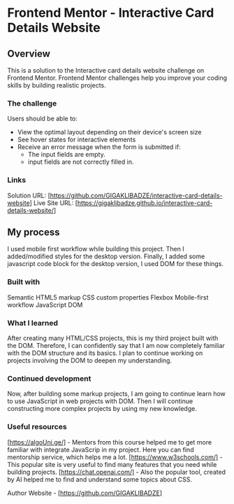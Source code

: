 # Frontend Mentor - Interactive Card Details Website

## Overview

This is a solution to the Interactive card details website challenge on Frontend Mentor. Frontend Mentor challenges help you improve your coding skills by building realistic projects.

### The challenge

Users should be able to:

- View the optimal layout depending on their device's screen size
- See hover states for interactive elements
- Receive an error message when the form is submitted if:
  - The input fields are empty.
  - input fields are not correctly filled in.

### Links

Solution URL: [https://github.com/GIGAKLIBADZE/interactive-card-details-website]
Live Site URL: [https://gigaklibadze.github.io/interactive-card-details-website/]

## My process

I used mobile first workflow while building this project. Then I added/modified styles for the desktop version. Finally, I added some javascript code block for the desktop version, I used DOM for these things.

### Built with

Semantic HTML5 markup
CSS custom properties
Flexbox
Mobile-first workflow
JavaScript
DOM

### What I learned

After creating many HTML/CSS projects, this is my third project built with the DOM. Therefore, I can confidently say that I am now completely familiar with the DOM structure and its basics. I plan to continue working on projects involving the DOM to deepen my understanding.

### Continued development

Now, after building some markup projects, I am going to continue learn how to use JavaScript in web projects with DOM. Then I will continue constructing more complex projects by using my new knowledge.

### Useful resources

[https://algoUni.ge/] - Mentors from this course helped me to get more familiar with integrate JavaScrip in my project. Here you can find mentorship service, which helps me a lot.
[https://www.w3schools.com/] - This popular site is very useful to find many features that you need while building projects.
[https://chat.openai.com/] - Also the popular tool, created by AI helped me to find and understand some topics about CSS.

Author
Website - [https://github.com/GIGAKLIBADZE]
